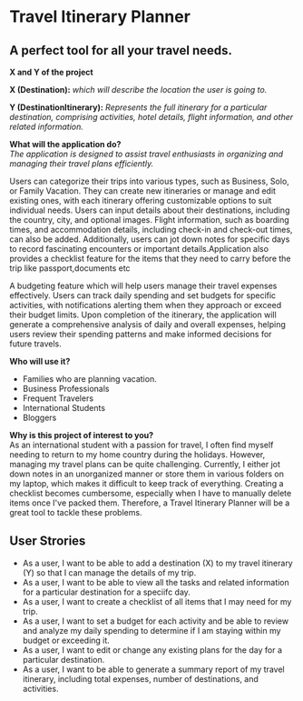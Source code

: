 # Travel Itinerary Planner

## A perfect tool for all your travel needs.

**X and Y of the project**  

**X (Destination):** *which will describe the location the user is going to.*

**Y (DestinationItinerary):** *Represents the full itinerary for a particular destination, comprising activities, hotel details, flight information, and other related information.*



**What will the application do?**  
*The application is designed to assist travel enthusiasts in organizing and managing their travel plans efficiently.*

Users can categorize their trips into various types, such as Business, Solo, or Family Vacation. They can create new itineraries or manage and edit existing ones, with each itinerary offering customizable options to suit individual needs. Users can input details about their destinations, including the country, city, and optional images. Flight information, such as boarding times, and accommodation details, including check-in and check-out times, can also be added. Additionally, users can jot down notes for specific days to record fascinating encounters or important details.Application also provides a checklist feature for the items that they need to carry before the trip like passport,documents etc

A budgeting feature which will help users manage their travel expenses effectively. Users can track daily spending and set budgets for specific activities, with notifications alerting them when they approach or exceed their budget limits. Upon completion of the itinerary, the application will generate a comprehensive analysis of daily and overall expenses, helping users review their spending patterns and make informed decisions for future travels. 

**Who will use it?**
- Families who are planning vacation.
- Business Professionals
- Frequent Travelers 
- International Students 
- Bloggers

**Why is this project of interest to you?**  
As an international student with a passion for travel, I often find myself needing to return to my home country during the holidays. However, managing my travel plans can be quite challenging. Currently, I either jot down notes in an unorganized manner or store them in various folders on my laptop, which makes it difficult to keep track of everything. Creating a checklist becomes cumbersome, especially when I have to manually delete items once I've packed them. Therefore, a Travel Itinerary Planner will be a great tool to tackle these problems.

## User Strories  
- As a user, I want to be able to add a destination (X) to my travel itinerary (Y) so that I can manage the details of my trip.
- As a user, I want to be able to view all the tasks and related information for a particular destination for a speciifc day.
- As a user, I want to create a checklist of all items that I may need for my trip.
- As a user, I want to set a budget for each activity and be able to review and analyze my daily spending to determine if I am staying within my budget or exceeding it.
- As a user, I want to edit or change any existing plans for the day for a particular destination.
- As a user, I want to be able to generate a summary report of my travel itinerary, including total expenses, number of destinations, and activities.




